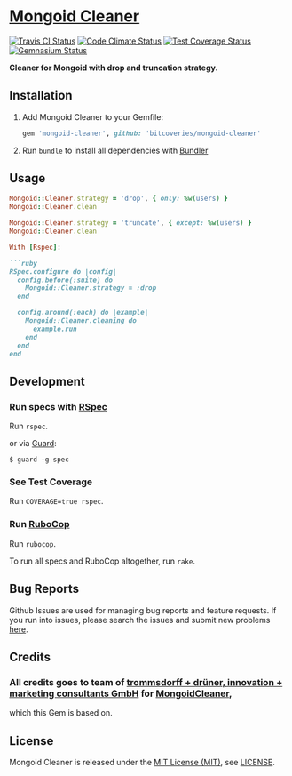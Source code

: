 [Mongoid Cleaner]
=================

[![Travis CI Status][Travis CI Status]][Travis CI]
[![Code Climate Status][Code Climate Status]][Code Climate]
[![Test Coverage Status][Test Coverage Status]][Test Coverage]
[![Gemnasium Status][Gemnasium Status]][Gemnasium]

**Cleaner for Mongoid with drop and truncation strategy.**

Installation
------------

1. Add Mongoid Cleaner to your Gemfile:

    ```ruby
    gem 'mongoid-cleaner', github: 'bitcoveries/mongoid-cleaner'
    ```

2. Run `bundle` to install all dependencies with [Bundler]

Usage
-----

```ruby
Mongoid::Cleaner.strategy = 'drop', { only: %w(users) }
Mongoid::Cleaner.clean

Mongoid::Cleaner.strategy = 'truncate', { except: %w(users) }
Mongoid::Cleaner.clean

With [Rspec]:

```ruby
RSpec.configure do |config|
  config.before(:suite) do
    Mongoid::Cleaner.strategy = :drop
  end

  config.around(:each) do |example|
    Mongoid::Cleaner.cleaning do
      example.run
    end
  end
end
```

Development
-----------

### Run specs with [RSpec]

Run `rspec`.

or via [Guard]:

```
$ guard -g spec
```

### See Test Coverage

Run `COVERAGE=true rspec`.

### Run [RuboCop]

Run `rubocop`.

To run all specs and RuboCop altogether, run `rake`.

Bug Reports
-----------

Github Issues are used for managing bug reports and feature requests. If you run into issues, please search the issues
and submit new problems [here].

Credits
-------

### All credits goes to team of [trommsdorff + drüner, innovation + marketing consultants GmbH] for [MongoidCleaner],
which this Gem is based on.

License
-------

Mongoid Cleaner is released under the [MIT License (MIT)], see [LICENSE].

[Bundler]: http://bundler.io "The best way to manage a Ruby application's gems"
[Code Climate]: https://codeclimate.com/github/bitaculous/mongoid-cleaner "Mongoid Cleaner at Code Climate"
[Code Climate Status]: https://img.shields.io/codeclimate/github/bitaculous/mongoid-cleaner.svg?style=flat "Code Climate Status"
[Gemnasium]: https://gemnasium.com/bitaculous/mongoid-cleaner "Mongoid Cleaner at Gemnasium"
[Gemnasium Status]: https://img.shields.io/gemnasium/bitaculous/mongoid-cleaner.svg?style=flat "Gemnasium Status"
[Guard]: http://guardgem.org "A command line tool to easily handle events on file system modifications."
[here]: https://github.com/bitaculous/mongoid-cleaner/issues "Github Issues"
[LICENSE]: https://raw.githubusercontent.com/bitaculous/mongoid-cleaner/master/LICENSE "License"
[MIT License (MIT)]: http://opensource.org/licenses/MIT "The MIT License (MIT)"
[Mongoid Cleaner]: https://bitaculous.github.io/mongoid-cleaner/ "Cleaner for Mongoid with drop and truncation strategy."
[MongoidCleaner]: https://github.com/td-berlin/mongoid_cleaner "MongoidCleaner with drop and truncation strategy"
[RSpec]: http://rspec.info "Behaviour Driven Development for Ruby"
[RuboCop]: https://github.com/bbatsov/rubocop "A Ruby static code analyzer, based on the community Ruby style guide."
[Test Coverage]: https://codeclimate.com/github/bitaculous/mongoid-cleaner "Test Coverage (Code Climate)"
[Test Coverage Status]: https://img.shields.io/codeclimate/coverage/github/bitaculous/mongoid-cleaner.svg?style=flat "Test Coverage Status"
[Travis CI]: https://travis-ci.org/bitaculous/mongoid-cleaner "Mongoid Cleaner at Travis CI"
[Travis CI Status]: https://img.shields.io/travis/bitaculous/mongoid-cleaner.svg?style=flat "Travis CI Status"
[trommsdorff + drüner, innovation + marketing consultants GmbH]: http://www.td-berlin.com "trommsdorff + drüner, innovation + marketing consultants GmbH"